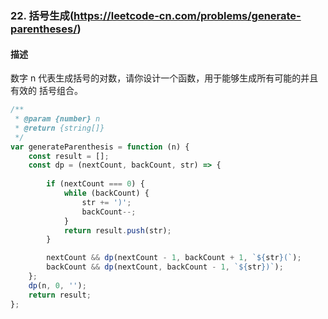 ### 22. 括号生成(https://leetcode-cn.com/problems/generate-parentheses/)
#### 描述
数字 n 代表生成括号的对数，请你设计一个函数，用于能够生成所有可能的并且 有效的 括号组合。


```js
/**
 * @param {number} n
 * @return {string[]}
 */
var generateParenthesis = function (n) {
    const result = [];
    const dp = (nextCount, backCount, str) => {
        
        if (nextCount === 0) {
            while (backCount) {
                str += ')';
                backCount--;
            }
            return result.push(str);
        }

        nextCount && dp(nextCount - 1, backCount + 1, `${str}(`);
        backCount && dp(nextCount, backCount - 1, `${str})`);
    };
    dp(n, 0, '');
    return result;
};
```
